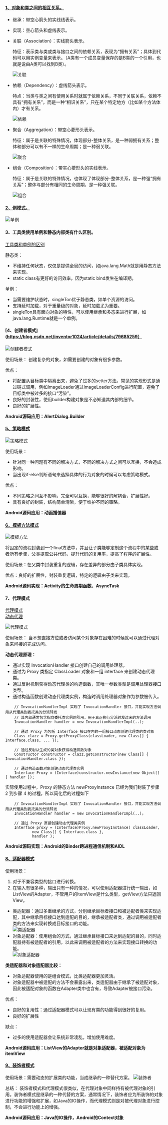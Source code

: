 #### [1、对象和类之间的相互关系。](http://www.cnblogs.com/duanxz/archive/2012/06/13/2547801.html)
- 继承：带空心箭头的实线线表示。
- 实现：空心箭头和虚线表示。
- 关联（Association）：实线箭头表示。   

   特征：表示类与类或类与接口之间的依赖关系，表现为“拥有关系”；具体到代码可以用实例变量来表示。（A类有一个成员变量保存的是B类的一个引用，也就是说由A类可以找到B类）。
   
   ![关联](https://github.com/chen-eugene/Interview/blob/master/image/1537194464(1).png)
   
- 依赖（Dependency）：虚线箭头表示。    

  特点：当类与类之间有使用关系时就属于依赖关系，不同于关联关系，依赖不具有“拥有关系”，而是一种“相识关系”，只在某个特定地方（比如某个方法体内）才有关系。
  
   ![依赖](https://github.com/chen-eugene/Interview/blob/master/image/1537194978(1).png)
  
- 聚合（Aggregation）：带空心菱形头表示。    

  特征：属于是关联的特殊情况，体现部分-整体关系，是一种弱拥有关系；整体和部分可以有不一样的生命周期；是一种弱关联。
  
  ![聚合](https://github.com/chen-eugene/Interview/blob/master/image/1537195015(1).png)
  
- 组合（Composition）：带实心菱形头的实线表示。    

  特征：属于是关联的特殊情况，也体现了体现部分-整体关系，是一种强“拥有关系”；整体与部分有相同的生命周期，是一种强关联。
  
  ![组合](https://github.com/chen-eugene/Interview/blob/master/image/1537195039(1).png)

#### [2、例模式。](https://blog.csdn.net/inventor1024/article/details/79684053)
![单例](https://github.com/chen-eugene/Interview/blob/master/image/20180325101500413.jpg)

#### 3、工具类使用单例和静态内部类有什么区别。
[工具类和单例的区别](https://blog.csdn.net/johnny901114/article/details/11969015)   

静态类：
 - 不维持任何状态，仅仅是提供全局的访问，如java.lang.Math就是用静态方法来实现。
 - static class有更好的访问效率，因为static bind发生在编译期。  
 
单例：
  - 当需要维护状态时，singleTon优于静态类，如单个资源的访问。
  - 支持延时加载，对于重量级的对象，延时加载尤为重要。
  - singleTon具有面向对象的特性，可以使用继承和多态来进行扩展，如java.lang.Runtime就是一个单例。
  
#### [4、创建者模式](https://blog.csdn.net/inventor1024/article/details/79685259）
![创建者模式](https://github.com/chen-eugene/Interview/blob/master/image/20180325121814300.jpg)   

使用场景： 创建复杂的对象，如需要创建的对象有很多参数。   

优点：
  - 将配置从目标类中隔离出来，避免了过多的setter方法。常见的实现形式是通过链式调用，例如ImageLoader通过ImageLoaderConfig进行配置，避免了目标类中被过多的接口“污染”。
  - 良好的封装性，使用builder构建对象是不必知道其内部的细节。
  - 良好的扩展性。

**Android源码应用：AlertDialog.Builder**

#### [5、策略模式](https://blog.csdn.net/inventor1024/article/details/79781593)
![策略模式](https://github.com/chen-eugene/Interview/blob/master/image/20180401225108270.jpg)

使用场景：
 - 针对同一种问题有不同的解决方式，不同的解决方式之间可以互换，不会造成影响。
 - 当出现if-else判断语句来选择具体的行为对象的时候可以考虑策略模式。

优点：
 - 不同策略之间互不影响，完全可以互换，能够很好的解耦合，扩展性好。
 - 具有良好的封装，结构简单清晰，便于维护不同的策略。
 
**Android源码应用：动画插值器**

#### [6、模板方法模式](https://blog.csdn.net/inventor1024/article/details/79858800)
![模板方法](https://github.com/chen-eugene/Interview/blob/master/image/20180408221356219.jpg)

将固定的流程封装到一个final方法中，并且让子类能够定制这个流程中的某些或者所有步骤，父类提取公共代码，提升代码的复用率，提高了程序的扩展性。  

使用场景：在父类中封装重复的逻辑，存在差异的部分由子类具体实现。

优点：良好的扩展性，封装重复逻辑，特定的逻辑由子类来实现。

**Android源码实现：Activity的生命周期函数、AsyncTask**

#### 7、代理模式
[代理模式](https://blog.csdn.net/inventor1024/article/details/79921258)      
[动态代理](https://www.ibm.com/developerworks/cn/java/j-lo-proxy1/index.html)

![代理模式](https://github.com/chen-eugene/Interview/blob/master/image/20180412224905920.jpg)

使用场景： 当不想直接方位或者访问某个对象存在困难的时候就可以通过代理对象来间接的完成访问。

**动态代理原理：**
 - 通过实现 InvocationHandler 接口创建自己的调用处理器。
 - 通过为 Proxy 类指定 ClassLoader 对象和一组 interface 来创建动态代理类。
 - 通过反射机制获得动态代理类的构造函数，其唯一参数类型是调用处理器接口类型。
 - 通过构造函数创建动态代理类实例，构造时调用处理器对象作为参数被传入。
```
    // InvocationHandlerImpl 实现了 InvocationHandler 接口，并能实现方法调用从代理类到委托类的分派转发
    // 其内部通常包含指向委托类实例的引用，用于真正执行分派转发过来的方法调用
    InvocationHandler handler = new InvocationHandlerImpl(..);

    // 通过 Proxy 为包括 Interface 接口在内的一组接口动态创建代理类的类对象
    Class clazz = Proxy.getProxyClass(classLoader, new Class[] { Interface.class, ... });

    // 通过反射从生成的类对象获得构造函数对象
    Constructor constructor = clazz.getConstructor(new Class[] { InvocationHandler.class });

    // 通过构造函数对象创建动态代理类实例
    Interface Proxy = (Interface)constructor.newInstance(new Object[] { handler });
```
实际使用过程中，Proxy 的静态方法 newProxyInstance 已经为我们封装了步骤 2 到步骤 4 的过程，所以简化后的过程如下
```
    // InvocationHandlerImpl 实现了 InvocationHandler 接口，并能实现方法调用从代理类到委托类的分派转发
    InvocationHandler handler = new InvocationHandlerImpl(..);

    // 通过 Proxy 直接创建动态代理类实例
    Interface proxy = (Interface)Proxy.newProxyInstance( classLoader,
            new Class[] { Interface.class },
            handler );
```
 **Android源码实现：Android的Binder跨进程通信机制和AIDL**
 
#### [8、适配器模式](https://blog.csdn.net/inventor1024/article/details/79874218)  

使用场景：
 1. 对于不兼容类型的接口进行转换。
 2. 在输入有很多种，输出只有一种的情况，可以使用适配器进行统一输出，如ListView的Adapter，不管用户的ItemView是什么类型，getView方法只返回View。 
    
    
- 类适配器：通过多重继承的方式，分别继承目标者接口和被适配者类来实现适配，其中继承目标接口达到适配的目的，继承被适配者类，通过调用被适配者类的方法来实现转换成目标接口的功能。    
![类适配器](https://github.com/chen-eugene/Interview/blob/master/image/20180409230329278.jpg)
- 对象适配器：使用组合的方式，通过继承目标接口来达到适配的目的，同时适配器持有被适配者的引用，以此来调用被适配者的方法来实现接口转换的功能。      
![对象适配器](https://github.com/chen-eugene/Interview/blob/master/image/2018040923163567.jpg)  

**类适配器和对象适配器比较：**
 - 对象适配器使用的是组合模式，比类适配器更加灵活。
 - 对象适配器中被适配的方法不会暴露出来，类适配器由于继承了被适配对象，因此被适配对象的函数在Adapter类中也含有，导致Adapter被接口污染。
 
 优点：
 - 良好的复用性：通过适配器模式可以让现有类的功能得到很好的复用。
 - 良好的扩展性  
 
 缺点：
 - 过多的使用适配器会让系统非常凌乱，增加使用难度。
 
 **Android源码应用：ListView的Adapter就是对象适配器，被适配对象为itemView**
 
#### [9、装饰者模式](https://blog.csdn.net/inventor1024/article/details/80147571)
使用场景：需要动态的扩展类的功能，当成继承的一种替代方案。
![装饰者](https://github.com/chen-eugene/Interview/blob/master/image/20180430170416746.jpg)

总结：
装饰者模式和代理模式很类似，在代理对象中同样持有被代理对象的引用。装饰者模式是继承的一种代替的方案，通常情况下，装饰者应为所装饰的对象进行功能的增强和扩展，如Java的IO操作，而代理模式则是对被代理对象进行控制，不会进行功能上的增强。

 **Android源码应用：Java的IO操作，Android的Context对象**
